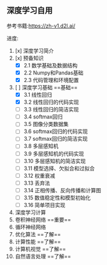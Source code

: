 深度学习自用
------
参考书籍:https://zh-v1.d2l.ai/

进度:

1. [x] 深度学习简介
2. [x] 预备知识
	- [x] 2.1 数学基础及数据结构
	- [x] 2.2 Numpy和Pandas基础
	- [x] 2.3 代码管理和环境配置
3. [ ] 深度学习基础 ==基础==
	- [x] 3.1  线性回归
	- [x] 3.2 线性回归的代码实现
	- [ ] 3.3 线性回归的简洁实现
	- [ ] 3.4 softmax回归
	- [ ] 3.5 图像分类数据集
	- [ ] 3.6 softmax回归的代码实现
	- [ ] 3.7 softmax回归的简洁实现
	- [ ] 3.8 多层感知机
	- [ ] 3.9 多层感知机的代码实现
	- [ ] 3.10 多层感知机的简洁实现
	- [ ] 3.11 模型选择、欠拟合和过拟合
	- [ ] 3.12 权重衰减
	- [ ] 3.13 丢弃法
	- [ ] 3.14 正相传播、反向传播和计算图
	- [ ] 3.15 数值稳定性和模型初始化
	- [ ] 3.16 简单项目实现
4. 深度学习计算
5. 卷积神经网络 ==重要==
6. 循环神经网络
7. 优化算法 ==了解==
8. 计算性能 ==了解==
9. 计算机视觉 ==了解==
10. 自然语言处理 ==了解==